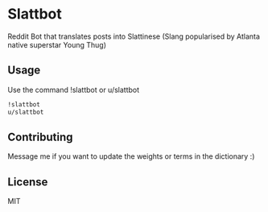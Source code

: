 # Slattbot

Reddit Bot that translates posts into Slattinese (Slang popularised by Atlanta native superstar Young Thug)

## Usage

Use the command !slattbot or u/slattbot

```bash
!slattbot 
u/slattbot
```

## Contributing

Message me if you want to update the weights or terms in the dictionary :)

## License

MIT
